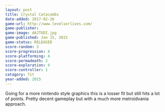```yaml
---
layout: post
title: Crystal Catacombs
date-added: 2017-02-26
game-url: http://www.levelsorlives.com/
game-publisher:
game-image: dAJTUDI.jpg
game-published: Jan 15, 2015
game-status: RELEASED
score-random: 3
score-progression: 4
score-platforming: 4
score-permadeath: 2
score-exploration: 4
score-controller: 1
catagory: fit
year-added: 2015
---
```


Going for a more nintendo style graphics this is a losser fit but still hits a lot of points.  Pretty decent gameplay but with a much more metroidvania approach.
